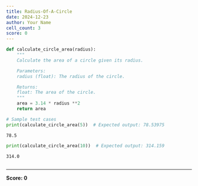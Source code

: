 ```yaml
---
title: Radius-Of-A-Circle
date: 2024-12-23
author: Your Name
cell_count: 3
score: 0
---
```


```python
def calculate_circle_area(radius):
    """
    Calculate the area of a circle given its radius.

    Parameters:
    radius (float): The radius of the circle.

    Returns:
    float: The area of the circle.
    """
    area = 3.14 * radius **2
    return area

# Sample test cases
print(calculate_circle_area(5))  # Expected output: 78.53975

```

    78.5



```python
print(calculate_circle_area(10))  # Expected output: 314.159
```

    314.0



```python

```


---
**Score: 0**
